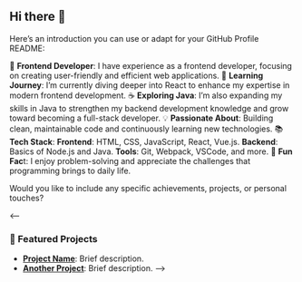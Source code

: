 ## Hi there 👋

<!--
**VeronicaOtherWorld/VeronicaOtherWorld** is a ✨ _special_ ✨ repository because its `README.md` (this file) appears on your GitHub profile.

Here are some ideas to get you started:

- 🔭 I’m currently working on ...
- 🌱 I’m currently learning ...
- 👯 I’m looking to collaborate on ...
- 🤔 I’m looking for help with ...
- 💬 Ask me about ...
- 📫 How to reach me: ...
- 😄 Pronouns: ...
- ⚡ Fun fact: ...
-->
Here’s an introduction you can use or adapt for your GitHub Profile README:


🌟 **Frontend Developer**: I have experience as a frontend developer, focusing on creating user-friendly and efficient web applications.
🚀 **Learning Journey**: I’m currently diving deeper into React to enhance my expertise in modern frontend development.
☕ **Exploring Java**: I’m also expanding my skills in Java to strengthen my backend development knowledge and grow toward becoming a full-stack developer.
💡 **Passionate About**: Building clean, maintainable code and continuously learning new technologies.
📚 **Tech Stack**:
**Frontend**: HTML, CSS, JavaScript, React, Vue.js.
**Backend**: Basics of Node.js and Java.
**Tools**: Git, Webpack, VSCode, and more.
🌈 **Fun Fac**t: I enjoy problem-solving and appreciate the challenges that programming brings to daily life.

Would you like to include any specific achievements, projects, or personal touches?

<-- 
### 📂 Featured Projects
- **[Project Name](https://github.com/username/project-name)**: Brief description.
- **[Another Project](https://github.com/username/another-project)**: Brief description.
-->
